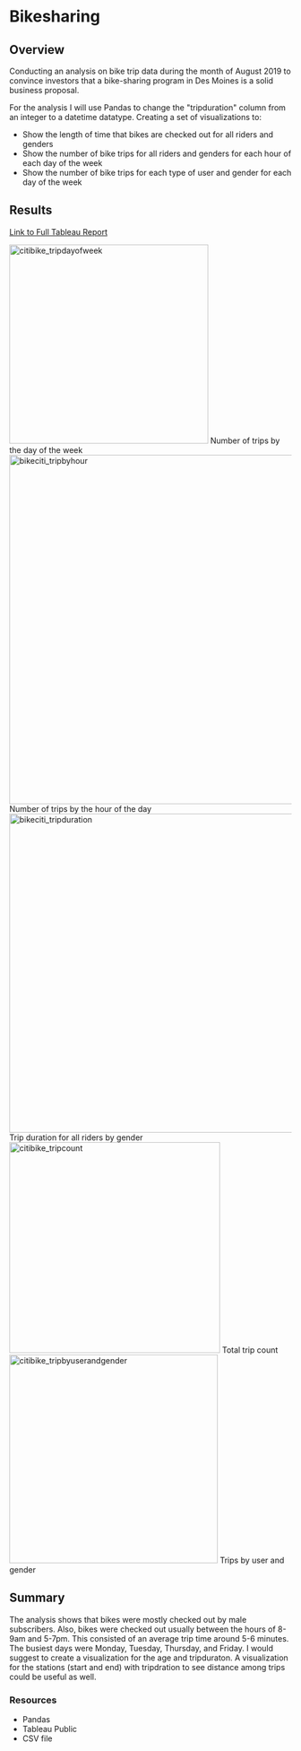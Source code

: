 # Bikesharing

## Overview

Conducting an analysis on bike trip data during the month of August 2019 to convince investors that a bike-sharing program in Des Moines is a solid business proposal. 

For the analysis I will use Pandas to change the "tripduration" column from an integer to a datetime datatype. 
Creating a set of visualizations to:

* Show the length of time that bikes are checked out for all riders and genders
* Show the number of bike trips for all riders and genders for each hour of each day of the week
* Show the number of bike trips for each type of user and gender for each day of the week


## Results

[Link to Full Tableau Report](https://public.tableau.com/app/profile/alexis.lorenz/viz/CitibikeStory_16639663078800/Citibike_Story?publish=yes)

<img width="355" alt="citibike_tripdayofweek" src="https://user-images.githubusercontent.com/107652317/192061971-2cc2d48a-8e72-47f3-9841-645b6d86520b.PNG">
Number of trips by the day of the week 

<img width="623" alt="bikeciti_tripbyhour" src="https://user-images.githubusercontent.com/107652317/192061798-f4702fd0-4bf9-45e8-8f64-29a019435579.PNG">
Number of trips by the hour of the day

<img width="569" alt="bikeciti_tripduration" src="https://user-images.githubusercontent.com/107652317/192061878-9fa2494d-d845-4752-89d9-5a1283f15666.PNG">
Trip duration for all riders by gender

<img width="376" alt="citibike_tripcount" src="https://user-images.githubusercontent.com/107652317/192062151-54b2a5d9-d657-4161-b0c6-cfca2ed5c28b.PNG">
Total trip count

<img width="372" alt="citibike_tripbyuserandgender" src="https://user-images.githubusercontent.com/107652317/192062179-0e0178fa-eb95-45de-8671-d54268dbb01b.PNG">
Trips by user and gender





## Summary
The analysis shows that bikes were mostly checked out by male subscribers. Also, bikes were checked out usually between the hours of 8-9am and 5-7pm. This consisted of an average trip time around 5-6 minutes. The busiest days were Monday, Tuesday, Thursday, and Friday. I would suggest to create a visualization for the age and tripduraton. A visualization for the stations (start and end) with tripdration to see distance among trips could be useful as well. 

### Resources

* Pandas
* Tableau Public
* CSV file
